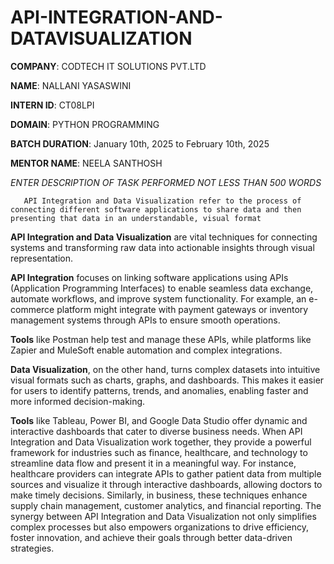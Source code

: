 # API-INTEGRATION-AND-DATAVISUALIZATION

**COMPANY**: CODTECH IT SOLUTIONS PVT.LTD

**NAME**: NALLANI YASASWINI

**INTERN ID**: CT08LPI

**DOMAIN**: PYTHON PROGRAMMING

**BATCH DURATION**: January 10th, 2025 to February 10th, 2025

**MENTOR NAME**: NEELA SANTHOSH

*ENTER DESCRIPTION OF TASK PERFORMED NOT LESS THAN 500 WORDS*


       API Integration and Data Visualization refer to the process of connecting different software applications to share data and then presenting that data in an understandable, visual format
**API Integration and Data Visualization** are vital techniques for connecting systems and transforming raw data into actionable insights through visual representation. 

**API Integration** focuses on linking software applications using APIs (Application Programming Interfaces) to enable seamless data exchange, automate workflows, and improve system functionality. For example, an e-commerce platform might integrate with payment gateways or inventory management systems through APIs to ensure smooth operations.

**Tools** like Postman help test and manage these APIs, while platforms like Zapier and MuleSoft enable automation and complex integrations.

**Data Visualization**, on the other hand, turns complex datasets into intuitive visual formats such as charts, graphs, and dashboards. This makes it easier for users to identify patterns, trends, and anomalies, enabling faster and more informed decision-making. 

**Tools** like Tableau, Power BI, and Google Data Studio offer dynamic and interactive dashboards that cater to diverse business needs. When API Integration and Data Visualization work together, they provide a powerful framework for industries such as finance, healthcare, and technology to streamline data flow and present it in a meaningful way. For instance, healthcare providers can integrate APIs to gather patient data from multiple sources and visualize it through interactive dashboards, allowing doctors to make timely decisions. Similarly, in business, these techniques enhance supply chain management, customer analytics, and financial reporting. The synergy between API Integration and Data Visualization not only simplifies complex processes but also empowers organizations to drive efficiency, foster innovation, and achieve their goals through better data-driven strategies.
